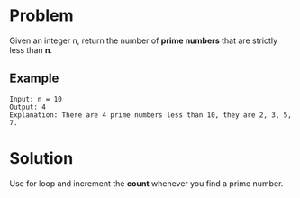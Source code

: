 # Problem

Given an integer n, return the number of **prime numbers** that are strictly less than **n**.

## Example

```
Input: n = 10
Output: 4
Explanation: There are 4 prime numbers less than 10, they are 2, 3, 5, 7.

```

# Solution

Use for loop and increment the **count** whenever you find a prime number.
